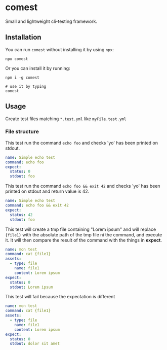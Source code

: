 # comest

Small and lightweight cli-testing framework.

## Installation
You can run `comest` without installing it by using `npx`:
```shell
npx comest
``` 
Or you can install it by running:
```shell
npm i -g comest

# use it by typing
comest
```

## Usage
Create test files matching `*.test.yml` like `myFile.test.yml`

### File structure

This test run the command `echo foo` and checks 'yo' has been printed on stdout.
```yaml
name: Simple echo test
command: echo foo
expect:
  status: 0
  stdout: foo
```

This test run the command `echo foo && exit 42` and checks 'yo' has been printed on stdout and return value is 42.
```yaml
name: Simple echo test
command: echo foo && exit 42
expect:
  status: 42
  stdout: foo
```

This test will create a tmp file containing "Lorem ipsum" and will replace `{file1}` with the absolute path of the tmp file ni the command, and execute it. It will then compare the result of the command with the things in **expect**.  

```yaml
name: mon test
command: cat {file1}
assets:
  - type: file
    name: file1
    content: Lorem ipsum
expect:
  status: 0
  stdout: Lorem ipsum
```
This test will fail because the expectation is different
```yaml
name: mon test
command: cat {file1}
assets:
  - type: file
    name: file1
    content: Lorem ipsum
expect:
  status: 0
  stdout: dolor sit amet
```